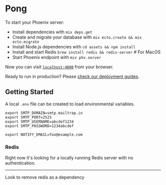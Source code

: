 # Pong

To start your Phoenix server:

  * Install dependencies with `mix deps.get`
  * Create and migrate your database with `mix ecto.create && mix ecto.migrate`
  * Install Node.js dependencies with `cd assets && npm install`
  * Install and start Redis `brew install redis && redis-server` # For MacOS
  * Start Phoenix endpoint with `mix phx.server`

Now you can visit [`localhost:4000`](http://localhost:4000) from your browser.

Ready to run in production? Please [check our deployment guides](http://www.phoenixframework.org/docs/deployment).

## Getting Started

A local `.env` file can be created to load environmental variables.

```
export SMTP_DOMAIN=smtp.mailtrap.io
export SMTP_PORT=2525
export SMTP_USERNAME=abcdef1234
export SMTP_PASSWORD=1234abcdef

export NOTIFY_EMAIL=foo@example.com
```

### Redis

Right now it's looking for a locally running Redis server with no authentication.

---

Look to remove redis as a dependency

